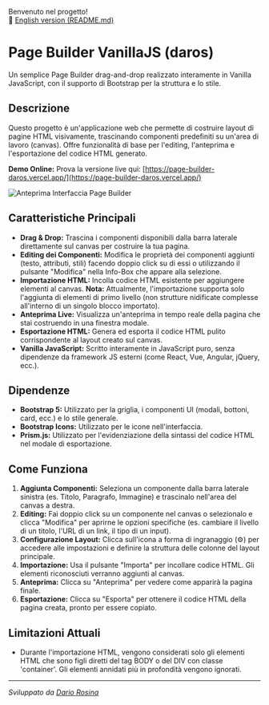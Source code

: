 Benvenuto nel progetto!  
🔗 [English version (README.md)](README.md)

# Page Builder VanillaJS (daros)

Un semplice Page Builder drag-and-drop realizzato interamente in Vanilla JavaScript, con il supporto di Bootstrap per la struttura e lo stile.

## Descrizione

Questo progetto è un'applicazione web che permette di costruire layout di pagine HTML visivamente, trascinando componenti predefiniti su un'area di lavoro (canvas). Offre funzionalità di base per l'editing, l'anteprima e l'esportazione del codice HTML generato.

**Demo Online:** Prova la versione live qui: [https://page-builder-daros.vercel.app/](https://page-builder-daros.vercel.app/)

![Anteprima Interfaccia Page Builder](screenshot/demo_ITA.gif)

## Caratteristiche Principali

*   **Drag & Drop:** Trascina i componenti disponibili dalla barra laterale direttamente sul canvas per costruire la tua pagina.
*   **Editing dei Componenti:** Modifica le proprietà dei componenti aggiunti (testo, attributi, stili) facendo doppio click su di essi o utilizzando il pulsante "Modifica" nella Info-Box che appare alla selezione.
*   **Importazione HTML:** Incolla codice HTML esistente per aggiungere elementi al canvas. **Nota:** Attualmente, l'importazione supporta solo l'aggiunta di elementi di primo livello (non strutture nidificate complesse all'interno di un singolo blocco importato).
*   **Anteprima Live:** Visualizza un'anteprima in tempo reale della pagina che stai costruendo in una finestra modale.
*   **Esportazione HTML:** Genera ed esporta il codice HTML pulito corrispondente al layout creato sul canvas.
*   **Vanilla JavaScript:** Scritto interamente in JavaScript puro, senza dipendenze da framework JS esterni (come React, Vue, Angular, jQuery, ecc.).

## Dipendenze

*   **Bootstrap 5:** Utilizzato per la griglia, i componenti UI (modali, bottoni, card, ecc.) e lo stile generale.
*   **Bootstrap Icons:** Utilizzato per le icone nell'interfaccia.
*   **Prism.js:** Utilizzato per l'evidenziazione della sintassi del codice HTML nel modale di esportazione.

## Come Funziona

1.  **Aggiunta Componenti:** Seleziona un componente dalla barra laterale sinistra (es. Titolo, Paragrafo, Immagine) e trascinalo nell'area del canvas a destra.
2.  **Editing:** Fai doppio click su un componente nel canvas o selezionalo e clicca "Modifica" per aprirne le opzioni specifiche (es. cambiare il livello di un titolo, l'URL di un link, il tipo di un input).
3.  **Configurazione Layout:** Clicca sull'icona a forma di ingranaggio (⚙) per accedere alle impostazioni e definire la struttura delle colonne del layout principale.
4.  **Importazione:** Usa il pulsante "Importa" per incollare codice HTML. Gli elementi riconosciuti verranno aggiunti al canvas.
5.  **Anteprima:** Clicca su "Anteprima" per vedere come apparirà la pagina finale.
6.  **Esportazione:** Clicca su "Esporta" per ottenere il codice HTML della pagina creata, pronto per essere copiato.

## Limitazioni Attuali

*   Durante l'importazione HTML, vengono considerati solo gli elementi HTML che sono figli diretti del tag BODY o del DIV con classe 'container'. Gli elementi annidati più in profondità vengono ignorati.

---

_Sviluppato da [Dario Rosina](https://github.com/dariorosina)_
